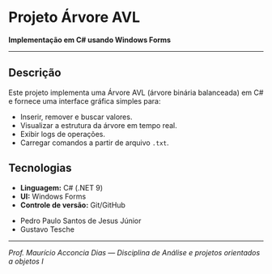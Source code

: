 # Projeto Árvore AVL

**Implementação em C# usando Windows Forms**

---

## Descrição

Este projeto implementa uma Árvore AVL (árvore binária balanceada) em C# e fornece uma interface gráfica simples para:

- Inserir, remover e buscar valores.  
- Visualizar a estrutura da árvore em tempo real.  
- Exibir logs de operações.  
- Carregar comandos a partir de arquivo `.txt`.

## Tecnologias

- **Linguagem:** C# (.NET 9)  
- **UI:** Windows Forms  
- **Controle de versão:** Git/GitHub

* Pedro Paulo Santos de Jesus Júnior
* Gustavo Tesche
---

*Prof. Maurício Acconcia Dias — Disciplina de Análise e projetos orientados a objetos I*
